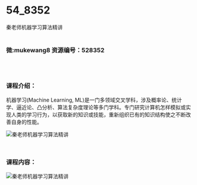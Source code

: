# 54_8352
秦老师机器学习算法精讲
<br/></br>
<h3>微:mukewang8 资源编号：528352</h3>
<br/></br>
<h3>课程介绍：</h3>
<p>机器学习(Machine Learning, ML)是一门多领域交叉学科，涉及概率论、统计学、逼近论、凸分析、算法复杂度理论等多门学科。专门研究计算机怎样模拟或实现人类的学习行为，以获取新的知识或技能，重新组织已有的知识结构使之不断改善自身的性能。</p>
<p><img src="https://www.ko996.com/wp-content/uploads/img/2019/11/1-6-300x134.png" alt="秦老师机器学习算法精讲"></p>
<p>&nbsp;</p>
<h3>课程内容：</h3>
<p><img src="https://www.ko996.com/wp-content/uploads/img/2019/11/2-13.png" alt="秦老师机器学习算法精讲"></p>
<p>&nbsp;</p>
